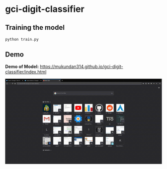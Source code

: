 # gci-digit-classifier

## Training the model

```
python train.py
```

## Demo

**Demo of Model:** https://mukundan314.github.io/gci-digit-classifier/index.html

![Recoding](recording.gif)
